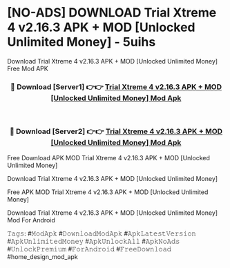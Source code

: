 # [NO-ADS] DOWNLOAD Trial Xtreme 4 v2.16.3 APK + MOD [Unlocked Unlimited Money] - 5uihs
Download Trial Xtreme 4 v2.16.3 APK + MOD [Unlocked Unlimited Money] Free Mod APK

<div align="center">
<h3>🔴 Download [Server1] 👉👉 <a href="https://apk-comot.site?title=Trial_Xtreme_4_v2.16.3_APK_+_MOD_[Unlocked_Unlimited_Money]">Trial Xtreme 4 v2.16.3 APK + MOD [Unlocked Unlimited Money] Mod Apk</a></h3><br>

<h3>🔴 Download [Server2] 👉👉 <a href="https://apk-comot.site?title=Trial_Xtreme_4_v2.16.3_APK_+_MOD_[Unlocked_Unlimited_Money]">Trial Xtreme 4 v2.16.3 APK + MOD [Unlocked Unlimited Money] Mod Apk</a></h3>
</div>


Free Download APK MOD Trial Xtreme 4 v2.16.3 APK + MOD [Unlocked Unlimited Money]

Download Trial Xtreme 4 v2.16.3 APK + MOD [Unlocked Unlimited Money] 

Free APK MOD Trial Xtreme 4 v2.16.3 APK + MOD [Unlocked Unlimited Money] 

Download Trial Xtreme 4 v2.16.3 APK + MOD [Unlocked Unlimited Money] Mod For Android

𝚃𝚊𝚐𝚜: #𝙼𝚘𝚍𝙰𝚙𝚔 #𝙳𝚘𝚠𝚗𝚕𝚘𝚊𝚍𝙼𝚘𝚍𝙰𝚙𝚔 #𝙰𝚙𝚔𝙻𝚊𝚝𝚎𝚜𝚝𝚅𝚎𝚛𝚜𝚒𝚘𝚗 #𝙰𝚙𝚔𝚄𝚗𝚕𝚒𝚖𝚒𝚝𝚎𝚍𝙼𝚘𝚗𝚎𝚢 #𝙰𝚙𝚔𝚄𝚗𝚕𝚘𝚌𝚔𝙰𝚕𝚕 #𝙰𝚙𝚔𝙽𝚘𝙰𝚍𝚜 #𝚄𝚗𝚕𝚘𝚌𝚔𝙿𝚛𝚎𝚖𝚒𝚞𝚖 #𝙵𝚘𝚛𝙰𝚗𝚍𝚛𝚘𝚒𝚍 #𝙵𝚛𝚎𝚎𝙳𝚘𝚠𝚗𝚕𝚘𝚊𝚍 #home_design_mod_apk